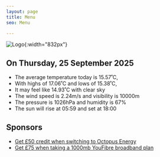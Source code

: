 ```yaml
---
layout: page
title: Menu
seo: Menu

---
```


![Logo](/images/logo.jpg){:width="832px"}

<!-- weather_marker starts -->
## On Thursday, 25 September 2025

- The average temperature today is 15.57˚C,
- With highs of 17.06˚C and lows of 15.38˚C,
- It may feel like 14.93˚C with clear sky
- The wind speed is 2.24m/s and visibility is 10000m
- The pressure is 1026hPa and humidity is 67%
- The sun will rise at 05:59 and set at 18:00

<!-- weather_marker ends -->

## Sponsors

- [Get £50 credit when switching to Octopus Energy](https://bit.ly/3oD1nnS)
- [Get £75 when taking a 1000mb YouFibre broadband plan](https://aklam.io/91zWhU?)

